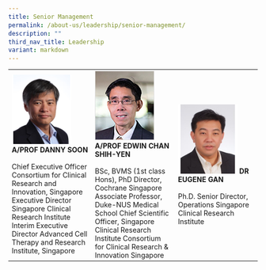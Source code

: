 ```yaml
---
title: Senior Management
permalink: /about-us/leadership/senior-management/
description: ""
third_nav_title: Leadership
variant: markdown
---
```

<table>
	<tbody>
		<tr>
			<td style="width:25%">
				<img src="/images/Leadership/Senior%20Management/a-prof-danny-soon.png">
				<a style="text-decoration:none" href="/bio/dr-danny-soon/"><b>A/PROF DANNY SOON</b></a>
				<br><br>Chief Executive Officer
Consortium for Clinical Research and Innovation, Singapore
Executive Director
Singapore Clinical Research Institute
Interim Executive Director
Advanced Cell Therapy and Research Institute, Singapore
			</td>
			<td style="width:25%">
				<img src="/images/Leadership/Senior%20Management/3_professor-edwin-chan-shih-yen.jpg">
				<a style="text-decoration:none" href="/bio/edwin-chan/"><b>A/PROF EDWIN CHAN SHIH-YEN</b></a>
				<br><br>BSc, BVMS (1st class Hons), PhD
Director, Cochrane Singapore
Associate Professor, Duke-NUS Medical School
Chief Scientific Officer, Singapore Clinical Research Institute
Consortium for Clinical Research &amp; Innovation Singapore
			</td>
			<td style="width:25%">
				<img src="/images/Leadership/Senior%20Management/eugene-gan.png">
				<a style="text-decoration:none" href="/bio/eugene-gan/"><b>DR EUGENE GAN</b></a>
				<br><br>Ph.D.
Senior Director, Operations
Singapore Clinical Research Institute
			</td>
		</tr>
	</tbody>
</table>